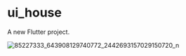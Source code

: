 # ui_house

A new Flutter project.

![85227333_643908129740772_2442693157029150720_n](https://user-images.githubusercontent.com/47059370/75256363-a96e6b00-57e3-11ea-82da-731164142719.jpg)
